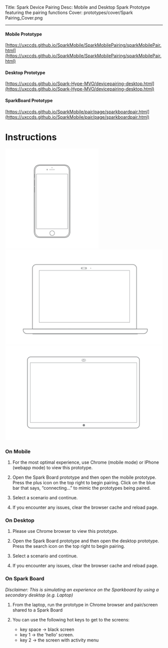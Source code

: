 Title: Spark Device Pairing
Desc: Mobile and Desktop Spark Prototype featuring the pairing functions
Cover: prototypes/cover/Spark Pairing_Cover.png

---

#### Mobile Prototype

[https://uxccds.github.io/SparkMobile/SparkMobilePairing/sparkMobilePair.html](https://uxccds.github.io/SparkMobile/SparkMobilePairing/sparkMobilePair.html)

#### Desktop Prototype

[https://uxccds.github.io/Spark-Hype-MVO/devicepairing-desktop.html](https://uxccds.github.io/Spark-Hype-MVO/devicepairing-desktop.html)

#### SparkBoard Prototype

[https://uxccds.github.io/SparkMobile/pair/page/sparkboardpair.html](https://uxccds.github.io/SparkMobile/pair/page/sparkboardpair.html)


# Instructions

![mobile](../../../img_data/prototypes/Mobile-2x.png)
![Desktop](../../../img_data/prototypes/Desktop-2x.png)
![SparkBoard](../../../img_data/prototypes/SparkBoard-2x.png)

### On Mobile

1) For the most optimal experience, use Chrome (mobile mode) or IPhone (webapp mode) to view this prototype.

2) Open the Spark Board prototype and then open the mobile prototype. Press the plus icon on the top right to begin pairing. Click on the blue bar that says, “connecting…” to mimic the prototypes being paired.

3) Select a scenario and continue.

4) If you encounter any issues, clear the browser cache and reload page.
 
### On Desktop

1) Please use Chrome browser to view this prototype.

2) Open the Spark Board prototype and then open the desktop prototype. Press the search icon on the top right to begin pairing.

3) Select a scenario and continue.

4) If you encounter any issues, clear the browser cache and reload page.

### On Spark Board
*Disclaimer: This is simulating an experience on the Sparkboard by using a secondary desktop (e.g. Laptop)*

1. From the laptop, run the prototype in Chrome browser and pair/screen shared to a Spark Board

2. You can use the following hot keys to get to the screens:
	* key space -> black screen
	* key 1 -> the 'hello' screen.
	* key 2 -> the screen with activity menu

